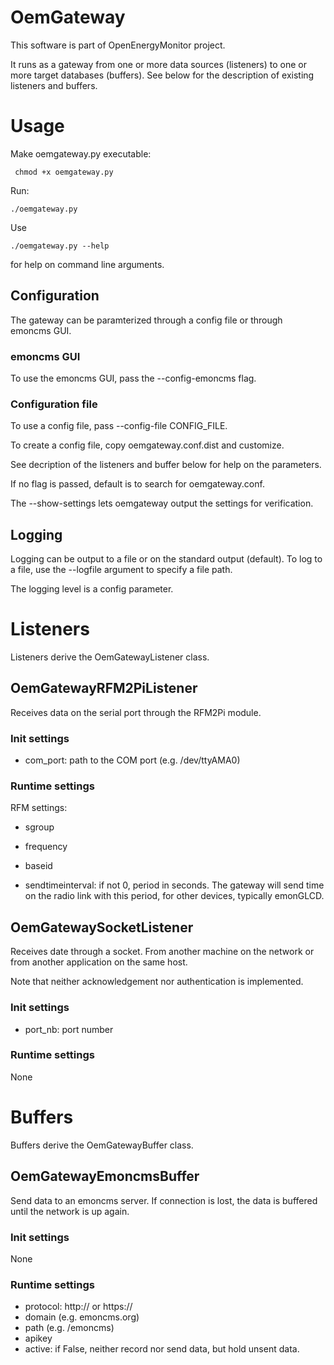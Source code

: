 OemGateway
==========

This software is part of OpenEnergyMonitor project.

It runs as a gateway from one or more data sources (listeners)
to one or more target databases (buffers). See below for the description
of existing listeners and buffers.

# Usage

Make oemgateway.py executable:

     chmod +x oemgateway.py

Run: 

    ./oemgateway.py

Use 

    ./oemgateway.py --help 

for help on command line arguments.

## Configuration

The gateway can be paramterized through a config file or through emoncms GUI.

### emoncms GUI

To use the emoncms GUI, pass the --config-emoncms flag.

### Configuration file

To use a config file, pass  --config-file CONFIG_FILE.

To create a config file, copy oemgateway.conf.dist and customize.

See decription of the listeners and buffer below for help on the parameters.

If no flag is passed, default is to search for oemgateway.conf.

The --show-settings lets oemgateway output the settings for verification.

## Logging

Logging can be output to a file or on the standard output (default). 
To log to a file, use the --logfile argument to specify a file path.

The logging level is a config parameter.

# Listeners

Listeners derive the OemGatewayListener class.

## OemGatewayRFM2PiListener 

Receives data on the serial port through the RFM2Pi module.

### Init settings

* com_port: path to the COM port (e.g. /dev/ttyAMA0)

### Runtime settings

RFM settings:
* sgroup
* frequency
* baseid

* sendtimeinterval: if not 0, period in seconds. The gateway will send time 
on the radio link with this period, for other devices, typically emonGLCD.

## OemGatewaySocketListener

Receives date through a socket. From another machine on the network or from 
another application on the same host.

Note that neither acknowledgement nor authentication is implemented.

### Init settings

* port_nb: port number

### Runtime settings

None

# Buffers

Buffers derive the OemGatewayBuffer class.

## OemGatewayEmoncmsBuffer

Send data to an emoncms server. If connection is lost, the data is buffered
until the network is up again.

### Init settings

None

### Runtime settings

* protocol: http:// or https://
* domain (e.g. emoncms.org)
* path (e.g. /emoncms)
* apikey
* active: if False, neither record nor send data, but hold unsent data.

